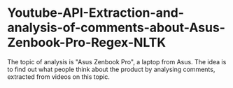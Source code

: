 # Youtube-API-Extraction-and-analysis-of-comments-about-Asus-Zenbook-Pro-Regex-NLTK
The topic of analysis is "Asus Zenbook Pro", a laptop from Asus. The idea is to find out what people think about the product by analysing comments, extracted from videos on this topic.
